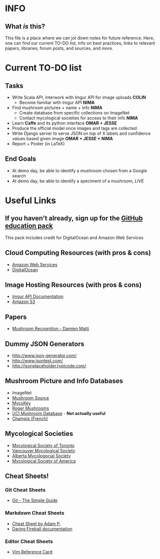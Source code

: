 INFO
====

What *is* this?
---------------
This file is a place where we can jot down notes for future reference. Here, one can find our current TO-DO list, info on best practices, links to relevant papers, libraries, forum posts, and sources, and more.

# Current TO-DO list

## Tasks

- Write Scala API, interwork with Imgur API for image uploads **COLIN**
  - Become familiar with Imgur API **NIMA**
- Find mushroom pictures + name + info **NIMA**
  - Create database from specific collections on ImageNet
  - Contact mycological societies for access to their info **NIMA**
- Learn **Caffe** and its python interface **OMAR + JESSE**
- Produce the official model once images and tags are collected
- Write Django server to serve JSON on top of X labels and confidence values based given image **OMAR + JESSE + NIMA**
- Report + Poster (in LaTeX)

## End Goals

- At demo day, be able to identify a mushroom chosen from a Google search
- At demo day, be able to identify a speciment of a mushroom, *LIVE*

# Useful Links

## If you haven't already, sign up for the [GitHub education pack](https://education.github.com/)
This pack includes credit for DigitalOcean and Amazon Web Services

## Cloud Computing Resources (with pros & cons)

- [Amazon Web Services](https://aws.amazon.com/)
- [DigitalOcean](https://www.digitalocean.com/)

## Image Hosting Resources (with pros & cons)

- [Imgur API Documentation](https://api.imgur.com/)
- [Amazon S3](https://aws.amazon.com/s3/)

## Papers

- [Mushroom Recognition - Damien Matti](http://mmspg.epfl.ch/files/content/sites/mmspl/files/shared/Semesterproject_mushroomrecognition.pdf)

## Dummy JSON Generators

- http://www.json-generator.com/
- http://www.jsontest.com/
- http://jsonplaceholder.typicode.com/

## Mushroom Picture and Info Databases

- ImageNet
- [Mushroom Source](http://www.mushroomsource.com/mushrooms.html)
- [MycoKey](http://www.mycokey.com/newMycoKeySite/MycoKeyIdentQuick.html)
- [Roger Mushrooms](http://www.rogersmushrooms.com/)
- [UCI Mushroom Database](https://archive.ics.uci.edu/ml/datasets/Mushroom) - **Not actually useful**
- [Champis (French)](http://champis.net/wiki/index.php?title=Accueil)

## Mycological Societies

- [Mycological Society of Toronto](https://www.myctor.org/)
- [Vancouver Mycological Society](http://www.vanmyco.com/)
- [Alberta Mycologocial Society](http://www.wildmushrooms.ws/)
- [Mycological Society of America](http://msafungi.org/)

## Cheat Sheets!

### Git Cheat Sheets

- [Git - The Simple Guide](http://rogerdudler.github.io/git-guide/)

### Markdown Cheat Sheets

- [Cheat Sheet by Adam P.](https://github.com/adam-p/markdown-here/wiki/Markdown-Cheatsheet)
- [Daring Fireball documentation](https://daringfireball.net/projects/markdown/syntax)

### Editor Cheat Sheets

- [Vim Reference Card](http://tnerual.eriogerg.free.fr/vimqrc.html)

